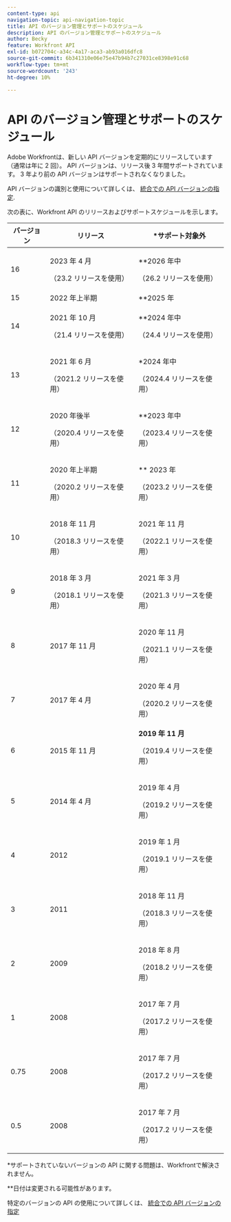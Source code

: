 ```yaml
---
content-type: api
navigation-topic: api-navigation-topic
title: API のバージョン管理とサポートのスケジュール
description: API のバージョン管理とサポートのスケジュール
author: Becky
feature: Workfront API
exl-id: b072704c-a34c-4a17-aca3-ab93a016dfc8
source-git-commit: 6b341310e06e75e47b94b7c27031ce8398e91c68
workflow-type: tm+mt
source-wordcount: '243'
ht-degree: 10%

---
```


# API のバージョン管理とサポートのスケジュール



Adobe Workfrontは、新しい API バージョンを定期的にリリースしています（通常は年に 2 回）。 API バージョンは、リリース後 3 年間サポートされています。 3 年より前の API バージョンはサポートされなくなりました。

API バージョンの識別と使用について詳しくは、 [統合での API バージョンの指定](/help/quicksilver/wf-api/api/specify-api-version-integrations.md).

次の表に、Workfront API のリリースおよびサポートスケジュールを示します。

<table style="table-layout:auto"> 
 <col> 
 <col> 
 <col> 
 <thead> 
  <tr> 
   <th><strong>バージョン</strong> </th> 
   <th><strong>リリース</strong> </th> 
   <th><strong>*サポート対象外</strong> </th> 
  </tr> 
 </thead> 
 <tbody> 
   <td>16</td> 
   <td> <p>2023 年 4 月</p> <p>（23.2 リリースを使用）</p> </td> 
   <td> <p>**2026 年中</p> <p>（26.2 リリースを使用）</p> </td> 
  </tr> 
  <tr> 
   <td>15</td> 
   <td>2022 年上半期</td> 
   <td>**2025 年</td> 
  </tr> 
  <tr> 
   <td>14</td> 
   <td> <p>2021 年 10 月</p> <p>（21.4 リリースを使用）</p> </td> 
   <td> <p>**2024 年中</p> <p>（24.4 リリースを使用）</p> </td> 
  </tr> 
  <tr> 
   <td>13</td> 
   <td> <p>2021 年 6 月</p> <p>（2021.2 リリースを使用）</p> </td> 
   <td> <p>*2024 年中</p> <p>（2024.4 リリースを使用）</p> </td> 
  </tr> 
  <tr> 
   <td>12</td> 
   <td> <p>2020 年後半</p> <p>（2020.4 リリースを使用）</p> </td> 
   <td> <p>**2023 年中</p> <p>（2023.4 リリースを使用）</p> </td> 
  </tr> 
  <tr> 
   <td>11</td> 
   <td> <p>2020 年上半期</p> <p>（2020.2 リリースを使用）</p> </td> 
   <td> <p>** 2023 年</p> <p>（2023.2 リリースを使用）</p> </td> 
  </tr> 
  <tr> 
   <td>10</td> 
   <td> <p>2018 年 11 月</p> <p>（2018.3 リリースを使用）</p> </td> 
   <td> <p>2021 年 11 月</p> <p>（2022.1 リリースを使用）</p> </td> 
  </tr> 
  <tr> 
   <td>9</td> 
   <td> <p>2018 年 3 月</p> <p>（2018.1 リリースを使用）</p> </td> 
   <td> <p>2021 年 3 月</p> <p>（2021.3 リリースを使用）</p> </td> 
  </tr> 
  <tr> 
   <td>8</td> 
   <td>2017 年 11 月</td> 
   <td> <p>2020 年 11 月</p> <p>（2021.1 リリースを使用）</p> </td> 
  </tr> 
  <tr> 
   <td>7</td> 
   <td>2017 年 4 月</td> 
   <td> <p>2020 年 4 月</p> <p>（2020.2 リリースを使用）</p> </td> 
  </tr> 
  <tr> 
   <td>6</td> 
   <td>2015 年 11 月</td> 
   <td><strong>2019 年 11 月</strong> <p>（2019.4 リリースを使用）</p> </td> 
  </tr> 
  <tr> 
   <td>5</td> 
   <td>2014 年 4 月</td> 
   <td> <p>2019 年 4 月</p> <p>（2019.2 リリースを使用）</p> </td> 
  </tr> 
  <tr> 
   <td>4</td> 
   <td>2012</td> 
   <td> <p>2019 年 1 月</p> <p>（2019.1 リリースを使用）</p> </td> 
  </tr> 
  <tr> 
   <td>3</td> 
   <td>2011</td> 
   <td> <p>2018 年 11 月</p> <p>（2018.3 リリースを使用）</p> </td> 
  </tr> 
  <tr> 
   <td>2</td> 
   <td>2009</td> 
   <td> <p>2018 年 8 月</p> <p>（2018.2 リリースを使用）</p> </td> 
  </tr> 
  <tr> 
   <td>1</td> 
   <td>2008</td> 
   <td> <p>2017 年 7 月</p> <p>（2017.2 リリースを使用）</p> </td> 
  </tr> 
  <tr> 
   <td>0.75</td> 
   <td>2008</td> 
   <td> <p>2017 年 7 月</p> <p>（2017.2 リリースを使用）</p> </td> 
  </tr> 
  <tr> 
   <td>0.5</td> 
   <td>2008</td> 
   <td> <p>2017 年 7 月</p> <p>（2017.2 リリースを使用）</p> </td> 
  </tr> 
 </tbody> 
</table>

&#42;サポートされていないバージョンの API に関する問題は、Workfrontで解決されません。

&#42;&#42;日付は変更される可能性があります。

特定のバージョンの API の使用について詳しくは、 [統合での API バージョンの指定](../../wf-api/api/specify-api-version-integrations.md)
